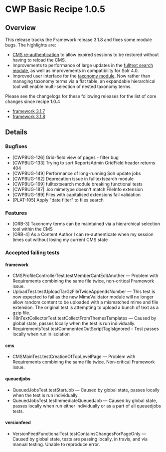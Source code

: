 # CWP Basic Recipe 1.0.5

## Overview

This release tracks the Framework release 3.1.8 and fixes some module bugs. The highlights are:

* [CMS re-authentication](http://www.silverstripe.org/blog/silverstripe-3-1-7-released/) to allow
  expired sessions to be restored without having to reload the CMS.
* Improvements to performance of large updates in the
  [fulltext search module](https://github.com/silverstripe-labs/silverstripe-fulltextsearch), as well as improvements
  in compatibility for Solr 4.0.
* Improved user interface for the [taxonomy module](https://github.com/silverstripe-labs/silverstripe-taxonomy).
  Now rather than managing taxonomy terms via a flat table, an expandable hierarchical tool will enable multi-selection
  of nested taxonomy terms.

Please see the changelogs for these following releases for the list of core changes since recipe 1.0.4

 * [framework 3.1.7](http://doc.silverstripe.org/framework/en/3.1/changelogs/3.1.7)
 * [framework 3.1.8](http://doc.silverstripe.org/framework/en/3.1/changelogs/3.1.8)

## Details

### Bugfixes

 * [CWPBUG-126] Grid-field view of pages - filter bug
 * [CWPBUG-133] Trying to sort ReportsAdmin GridField header returns 404
 * [CWPBUG-149] Performance of long-running Solr update jobs
 * [CWPBUG-162] Deprecation issue in fulltextsearch module
 * [CWPBUG-169] fulltextsearch module breaking functional tests
 * [CWPBUG-187] .ico mimetype doesn't match FileInfo extension
 * [CWPBUG-189] Files with capitalised extensions fail validation
 * [PLAT-105] Apply "date filter" to files search

### Features

 * [ORB-3] Taxonomy terms can be maintained via a hierarchical selection tool within the CMS
 * [ORB-4] As a Content Author I can re-authenticate when my session times out without losing my current CMS state

### Accepted failing tests

#### framework

* CMSProfileControllerTest.testMemberCantEditAnother — Problem with Requirements combining the same file twice,
  non-critical Framework issue.
* UploadTest.testUploadTarGzFileTwiceAppendsNumber — This test is now expected to fail as the new MimeValidator
  module will no longer allow random content to be uploaded with a mismatched mime and file extension.
  The original test is attempting to upload a bunch of text as a gzip file.
* i18nTextCollectorTest.testCollectFromThemesTemplates — Caused by global state, passes locally when the test is
  run individually.
* RequirementsTest.testCommentedOutScriptTagIsIgnored - Test passes locally when run in isolation

#### cms

* CMSMainTest.testCreationOfTopLevelPage — Problem with Requirements combining the same file twice. Non-critical
  Framework issue.

#### queuedjobs

* QueuedJobsTest.testStartJob — Caused by global state, passes locally when the test is run individually.
* QueuedJobsTest.testImmediateQueuedJob — Caused by global state, passes locally when run either individually or as
  a part of all queuedjobs tests.

#### versionfeed

* VersionFeedFunctionalTest.testContainsChangesForPageOnly — Caused by global state, tests are passing locally, in travis,
  and via manual testing. Unable to reproduce error.